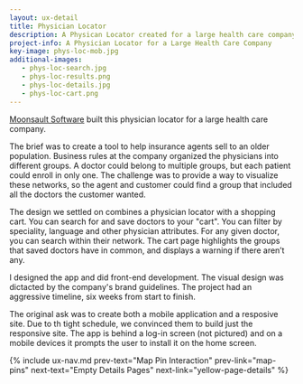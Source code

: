 ```yaml
---
layout: ux-detail
title: Physician Locator
description: A Physican Locator created for a large health care company.
project-info: A Physician Locator for a Large Health Care Company
key-image: phys-loc-mob.jpg
additional-images: 
   - phys-loc-search.jpg
   - phys-loc-results.png
   - phys-loc-details.jpg
   - phys-loc-cart.png
---
```


[Moonsault Software][1] built this physician locator for a large health care company.

The brief was to create a tool to help insurance agents sell to an older population. Business rules at the company organized the physicians into different groups. A doctor could belong to multiple groups, but each patient could enroll in only one. The challenge was to provide a way to visualize these networks, so the agent and customer could find a group that included all the doctors the customer wanted.

The design we settled on combines a physician locator with a shopping cart. You can search for and save doctors to your "cart". You can filter by speciality, language and other physician attributes. For any given doctor, you can search within their network. The cart page highlights the groups that saved doctors have in common, and displays a warning if there aren’t any. 

I designed the app and did front-end development. The visual design was dictacted by the company's brand guidelines. The project had an aggressive timeline, six weeks from start to finish.

The original ask was to create both a mobile application and a resposive site. Due to th tight schedule, we convinced them to build just the responsive site. The app is behind a log-in screen (not pictured) and on a mobile devices it prompts the user to install it on the home screen.


{% include ux-nav.md 
    prev-text="Map Pin Interaction"
    prev-link="map-pins"
    next-text="Empty Details Pages"
    next-link="yellow-page-details"
 %}

[1]: http://moonsault.co/
